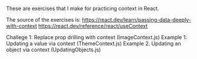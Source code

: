 These are exercises that I make for practicing context in React.

The source of the exercises is:
https://react.dev/learn/passing-data-deeply-with-context
https://react.dev/reference/react/useContext

Challege 1: Replace prop drilling with context (ImageContext.js)
Example 1: Updating a value via context (ThemeContext.js)
Example 2. Updating an object via context (UpdatingObjects.js)